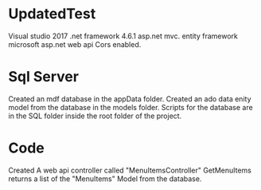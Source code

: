 # UpdatedTest

Visual studio 2017
.net framework 4.6.1
asp.net mvc.
entity framework
microsoft asp.net web api
Cors enabled.

# Sql Server


Created an mdf database in the appData folder.
Created an ado data enity model from the database in the models folder.
Scripts for the database are in the SQL folder inside the root folder of the project.


# Code
Created A web api controller called "MenuItemsController"
GetMenuItems returns a list of the "MenuItems" Model from the database.

